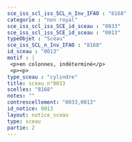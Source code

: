 ```yaml
---
sce_iss_scl_iss_SCL_n_Inv_IFAO : "8168"
categorie : "non royal"
sce_iss_scl_iss_SCE_id_sceau : "0033"
sce_iss_scl_iss_SCE_id_sceau : "0013"
typeObjet : "Sceau"
sce_iss_SCL_n_Inv_IFAO : "8168"
id_sceau : "0013"
motif : |
 <p>en colonnes, indéterminé</p>
 <p><p>
type_sceau : "cylindre"
title: sceau n°0013
scelles: "8168"
notes: ""
contrescellement: "0033,0013"
id_notice: 0013
layout: notice_sceau
type: sceau
partie: 2
---
```

